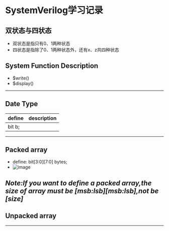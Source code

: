 # SystemVerilog学习记录
## 双状态与四状态
* 双状态是指只有0、1两种状态
* 四状态是指除了0、1两种状态外，还有x、z共四种状态
## System Function Description
* $write()
* $display()
---
## Date Type
|define|description|
|--|--|
|bit b;||
---
## Packed array
* define: bit[3:0][7:0] bytes;
* ![image](https://user-images.githubusercontent.com/36103866/156305298-cdf111c6-e9ff-4ccb-aeac-d5647024aecd.png)

*Note:If you want to define a packed array,the size of array must be [msb:lsb][msb:lsb],not be [size]*
---
## Unpacked array

---
